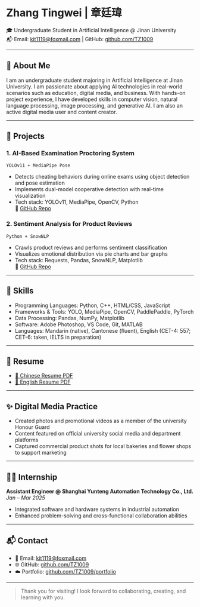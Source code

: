# Zhang Tingwei | 章廷瑋

🎓 Undergraduate Student in Artificial Intelligence @ Jinan University  
📬 Email: kit1119@foxmail.com | GitHub: [github.com/TZ1009](https://github.com/TZ1009)

---

## 👋 About Me

I am an undergraduate student majoring in Artificial Intelligence at Jinan University. I am passionate about applying AI technologies in real-world scenarios such as education, digital media, and business. With hands-on project experience, I have developed skills in computer vision, natural language processing, image processing, and generative AI. I am also an active digital media user and content creator.

---

## 💼 Projects

### 1. AI-Based Examination Proctoring System  
`YOLOv11 + MediaPipe Pose`  
- Detects cheating behaviors during online exams using object detection and pose estimation  
- Implements dual-model cooperative detection with real-time visualization  
- Tech stack: YOLOv11, MediaPipe, OpenCV, Python  
🔗 [GitHub Repo](https://github.com/TZ1009/ai-proctoring-system)

### 2. Sentiment Analysis for Product Reviews  
`Python + SnowNLP`  
- Crawls product reviews and performs sentiment classification  
- Visualizes emotional distribution via pie charts and bar graphs  
- Tech stack: Requests, Pandas, SnowNLP, Matplotlib  
🔗 [GitHub Repo](https://github.com/TZ1009/sentiment-analysis)

---

## 🧪 Skills

- Programming Languages: Python, C++, HTML/CSS, JavaScript  
- Frameworks & Tools: YOLO, MediaPipe, OpenCV, PaddlePaddle, PyTorch  
- Data Processing: Pandas, NumPy, Matplotlib  
- Software: Adobe Photoshop, VS Code, Git, MATLAB  
- Languages: Mandarin (native), Cantonese (fluent), English (CET-4: 557; CET-6: taken, IELTS in preparation)

---

## 📄 Resume

- [📄 Chinese Resume PDF](./resume_cn.pdf)  
- [📄 English Resume PDF](./resume_en.pdf)

---

## ✨ Digital Media Practice

- Created photos and promotional videos as a member of the university Honour Guard  
- Content featured on official university social media and department platforms  
- Captured commercial product shots for local bakeries and flower shops to support marketing

---

## 🧑‍💼 Internship

**Assistant Engineer @ Shanghai Yunteng Automation Technology Co., Ltd.**  
*Jan – Mar 2025*  
- Integrated software and hardware systems in industrial automation  
- Enhanced problem-solving and cross-functional collaboration abilities

---

## 📬 Contact

- 📧 Email: kit1119@foxmail.com  
- 🌐 GitHub: [github.com/TZ1009](https://github.com/TZ1009)  
- ☁️ Portfolio: [github.com/TZ1009/portfolio](#)

---

> Thank you for visiting! I look forward to collaborating, creating, and learning with you.
